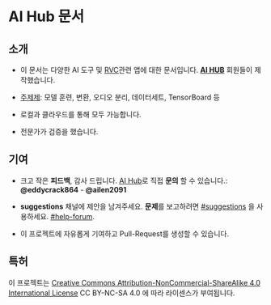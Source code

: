 # AI Hub 문서

## 소개
- 이 문서는 다양한 AI 도구 및 <u>[RVC](https://docs.aihub.wtf/essentials/whats-rvc/)</u>관련 앱에 대한 문서입니다.  [<u>**AI HUB**</u>](https://discord.gg/aihub) 회원들이 제작했습니다.

- <ins>주제제</ins>: 모델 훈련, 변환, 오디오 분리, 데이터세트, TensorBoard 등
- 로컬과 클라우드를 통해 모두 가능합니다.

- 전문가가 검증을 했습니다.

## 기여
- 크고 작은 **피드백**, 감사 드립니다. <u>[AI Hub](https://discord.gg/aihub)</u>로 직접 **문의** 할 수 있습니다.: **@eddycrack864** - **@ailen2091**
- **suggestions** 채널에 제안을 남겨주세요. **문제**를 보고하려면 <u>[#suggestions](https://discord.com/channels/1159260121998827560/1159516963014451302)</u> 을 사용하세요. <u>[#help-forum](https://discord.com/channels/1159260121998827560/1192011222023950368)</u>.

- 이 프로젝트에 자유롭게 기여하고 Pull-Request를 생성할 수 있습니다.

## 특허
이 프로젝트는 [Creative Commons Attribution-NonCommercial-ShareAlike 4.0 International License](http://creativecommons.org/licenses/by-nc-sa/4.0/) CC BY-NC-SA 4.0 에 따라 라이센스가 부여됩니다.
